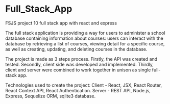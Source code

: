 # Full_Stack_App
 FSJS project 10 full stack app with react and express

 The full stack application is providing a way for users to administer a school database containing information about courses: users can interact with the database by retrieving a list of courses, viewing detail for a specific course, as well as creating, updating, and deleting courses in the database.

 The project is made as 3 steps process. Firstly, the API was created and tested. Secondly, client side was developed and implemented. Thirdly, client and server
 were combined to work together in unison as single full-stack app. 

Technologies used to create the project:
    Client - React, JSX, React Router, React Context API, React Authentication.
    Server - REST API, Node.js, Express, Sequelize ORM, sqlite3 database.